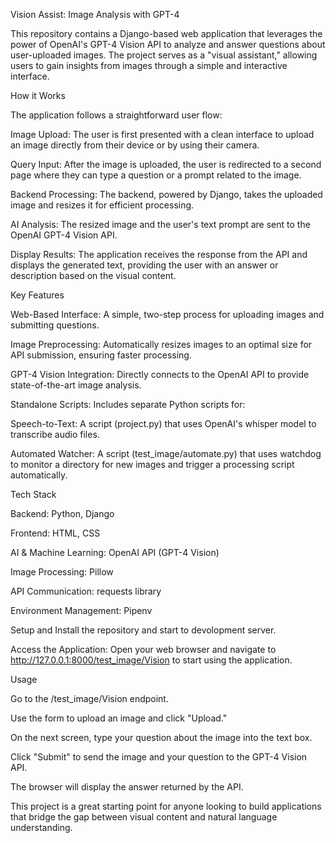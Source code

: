 Vision Assist: Image Analysis with GPT-4

This repository contains a Django-based web application that leverages the power of OpenAI's GPT-4 Vision API to analyze and answer questions about user-uploaded images. The project serves as a "visual assistant," allowing users to gain insights from images through a simple and interactive interface.

How it Works

The application follows a straightforward user flow:

Image Upload: The user is first presented with a clean interface to upload an image directly from their device or by using their camera.

Query Input: After the image is uploaded, the user is redirected to a second page where they can type a question or a prompt related to the image.

Backend Processing: The backend, powered by Django, takes the uploaded image and resizes it for efficient processing.

AI Analysis: The resized image and the user's text prompt are sent to the OpenAI GPT-4 Vision API.

Display Results: The application receives the response from the API and displays the generated text, providing the user with an answer or description based on the visual content.

Key Features

Web-Based Interface: A simple, two-step process for uploading images and submitting questions.

Image Preprocessing: Automatically resizes images to an optimal size for API submission, ensuring faster processing.

GPT-4 Vision Integration: Directly connects to the OpenAI API to provide state-of-the-art image analysis.

Standalone Scripts: Includes separate Python scripts for:

Speech-to-Text: A script (project.py) that uses OpenAI's whisper model to transcribe audio files.

Automated Watcher: A script (test_image/automate.py) that uses watchdog to monitor a directory for new images and trigger a processing script automatically.

Tech Stack

Backend: Python, Django

Frontend: HTML, CSS

AI & Machine Learning: OpenAI API (GPT-4 Vision)

Image Processing: Pillow

API Communication: requests library

Environment Management: Pipenv

Setup and Install the repository and start to devolopment server.

Access the Application:
Open your web browser and navigate to http://127.0.0.1:8000/test_image/Vision to start using the application.

Usage

Go to the /test_image/Vision endpoint.

Use the form to upload an image and click "Upload."

On the next screen, type your question about the image into the text box.

Click "Submit" to send the image and your question to the GPT-4 Vision API.

The browser will display the answer returned by the API.

This project is a great starting point for anyone looking to build applications that bridge the gap between visual content and natural language understanding.
